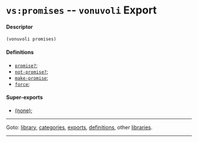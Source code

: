 

<a id='export__vonuvoli__vs_3a_promises'></a>

# `vs:promises` -- `vonuvoli` Export


<a id='export__vonuvoli__vs_3a_promises__descriptor'></a>

#### Descriptor

````
(vonuvoli promises)
````


<a id='export__vonuvoli__vs_3a_promises__definitions'></a>

#### Definitions

 * [`promise?`](../../vonuvoli/definitions/promise_3f.md#definition__vonuvoli__promise_3f);
 * [`not-promise?`](../../vonuvoli/definitions/not-promise_3f.md#definition__vonuvoli__not-promise_3f);
 * [`make-promise`](../../vonuvoli/definitions/make-promise.md#definition__vonuvoli__make-promise);
 * [`force`](../../vonuvoli/definitions/force.md#definition__vonuvoli__force);


<a id='export__vonuvoli__vs_3a_promises__super-exports'></a>

#### Super-exports

 * [(none)](../../vonuvoli/exports/_index.md#toc__vonuvoli__exports);

----

Goto: [library](../../vonuvoli/_index.md#library__vonuvoli), [categories](../../vonuvoli/categories/_index.md#toc__vonuvoli__categories), [exports](../../vonuvoli/exports/_index.md#toc__vonuvoli__exports), [definitions](../../vonuvoli/definitions/_index.md#toc__vonuvoli__definitions), other [libraries](../../_libraries.md#toc__libraries).

----

